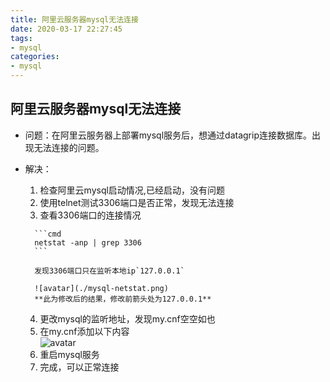 ```yaml
---
title: 阿里云服务器mysql无法连接
date: 2020-03-17 22:27:45
tags:
- mysql
categories: 
- mysql
---
```


## 阿里云服务器mysql无法连接

- 问题：在阿里云服务器上部署mysql服务后，想通过datagrip连接数据库。出现无法连接的问题。
- 解决：
    1. 检查阿里云mysql启动情况,已经启动，没有问题
    2. 使用telnet测试3306端口是否正常，发现无法连接
    3. 查看3306端口的连接情况

    <!--more-->

        ```cmd
        netstat -anp | grep 3306
        ```
    
        发现3306端口只在监听本地ip`127.0.0.1`
    
        ![avatar](./mysql-netstat.png)
        **此为修改后的结果，修改前箭头处为127.0.0.1**
    4. 更改mysql的监听地址，发现my.cnf空空如也
    5. 在my.cnf添加以下内容  
        ![avatar](./mysql-mycnf.png)
    6. 重启mysql服务
    7. 完成，可以正常连接